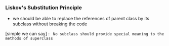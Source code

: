 ### Liskov's Substitution Principle 
- we should be able to replace the references of parent class by its subclass without breaking the code


 [simple we can say] : ` No subclass should provide special meaning to the methods of superclass`